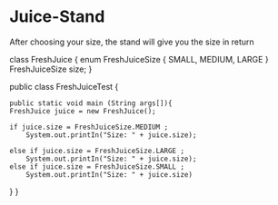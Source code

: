 # Juice-Stand
After choosing your size, the stand will give you the size in return

class FreshJuice {
	enum FreshJuiceSize { SMALL, MEDIUM, LARGE }
	FreshJuiceSize size; 
}

public class FreshJuiceTest {

	public static void main (String args[]){
	FreshJuice juice = new FreshJuice();
	
	if juice.size = FreshJuiceSize.MEDIUM ; 
		System.out.printIn("Size: " + juice.size); 
		
	else if juice.size = FreshJuiceSize.LARGE ; 
		System.out.printIn("Size: " + juice.size); 
	else if juice.size = FreshJuiceSize.SMALL ; 
		System.out.printIn("Size: " + juice.size)
 }
}
